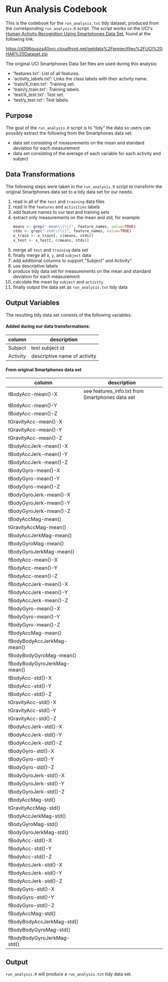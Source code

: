 # Run Analysis Codebook
This is the codebook for the `run_analysis.txt` tidy dataset, produced from the corresponding `run_analysis.R` script. The script works on the UCI's [Human Activity Recognition Using Smartphones Data Set](http://archive.ics.uci.edu/ml/datasets/Human+Activity+Recognition+Using+Smartphones), found at the following link:

https://d396qusza40orc.cloudfront.net/getdata%2Fprojectfiles%2FUCI%20HAR%20Dataset.zip

The original UCI Smartphones Data Set files are used during this analysis:

- 'features.txt': List of all features.
- 'activity_labels.txt': Links the class labels with their activity name.
- 'train/X_train.txt': Training set.
- 'train/y_train.txt': Training labels.
- 'test/X_test.txt': Test set.
- 'test/y_test.txt': Test labels.

## Purpose
The goal of the `run_analysis.R` script is to "tidy" the data so users can possibly extract the following from the Smartphones data set:

- data set consisting of measurements on the mean and standard deviation for each measurement
- data set consisting of the average of each variable for each activity and subject 

## Data Transformations
The following steps were taken in the `run_analysis.R` script to transform the original Smartphones data set to a tidy data set for our needs.

1. read in all of the `test` and `training` data files
1. read in the `features` and `activities` labels
1. add feature names to our test and training sets
1. extract only measurements on the mean and std, for example:
   ``` r
   means <- grep("-mean\\(\\)", feature_names, value=TRUE)
   stds <- grep("-std\\(\\)", feature_names, value=TRUE)
   x_train <- x_train[, c(means, stds)]
   x_test <- x_test[, c(means, stds)]
   ```
1. merge all `test` and `training` data set
1. finally merge all `X`, `y`, and `subject` data
1. add additional columns to support "Subject" and Activity"
1. use descriptive labels 
1. produce tidy data set for measurements on the mean and standard deviation for each measurement
1. calculate the mean by `subject` and `activity` 
1. finally output the data set as `run_analysis.txt` tidy data

## Output Variables
The resulting tidy data set consists of the following variables:

#### Added during our data transformations:
column   | description
---------|------------------------------
Subject  | test subject id
Activity | descriptive name of activity

#### From original Smartphones data set
column                       | description
-----------------------------|------------------------------
tBodyAcc-mean()-X            | see features_info.txt from Smartphones data set
tBodyAcc-mean()-Y            |
tBodyAcc-mean()-Z            |
tGravityAcc-mean()-X         |
tGravityAcc-mean()-Y         |
tGravityAcc-mean()-Z         |
tBodyAccJerk-mean()-X        |
tBodyAccJerk-mean()-Y        |
tBodyAccJerk-mean()-Z        |
tBodyGyro-mean()-X           |
tBodyGyro-mean()-Y           |
tBodyGyro-mean()-Z           |
tBodyGyroJerk-mean()-X       |
tBodyGyroJerk-mean()-Y       |
tBodyGyroJerk-mean()-Z       |
tBodyAccMag-mean()           |
tGravityAccMag-mean()        |
tBodyAccJerkMag-mean()       |
tBodyGyroMag-mean()          |
tBodyGyroJerkMag-mean()      |
fBodyAcc-mean()-X            |
fBodyAcc-mean()-Y            |
fBodyAcc-mean()-Z            |
fBodyAccJerk-mean()-X        |
fBodyAccJerk-mean()-Y        |
fBodyAccJerk-mean()-Z        |
fBodyGyro-mean()-X           |
fBodyGyro-mean()-Y           |
fBodyGyro-mean()-Z           |
fBodyAccMag-mean()           |
fBodyBodyAccJerkMag-mean()   | 
fBodyBodyGyroMag-mean()      |
fBodyBodyGyroJerkMag-mean()  |
tBodyAcc-std()-X             | 
tBodyAcc-std()-Y             |
tBodyAcc-std()-Z             |
tGravityAcc-std()-X          |
tGravityAcc-std()-Y          |
tGravityAcc-std()-Z          |
tBodyAccJerk-std()-X         |
tBodyAccJerk-std()-Y         |
tBodyAccJerk-std()-Z         |
tBodyGyro-std()-X            |
tBodyGyro-std()-Y            |
tBodyGyro-std()-Z            |
tBodyGyroJerk-std()-X        |       
tBodyGyroJerk-std()-Y        |
tBodyGyroJerk-std()-Z        |
tBodyAccMag-std()            |
tGravityAccMag-std()         |
tBodyAccJerkMag-std()        |
tBodyGyroMag-std()           |
tBodyGyroJerkMag-std()       |
fBodyAcc-std()-X             |
fBodyAcc-std()-Y             |
fBodyAcc-std()-Z             |
fBodyAccJerk-std()-X         | 
fBodyAccJerk-std()-Y         |      
fBodyAccJerk-std()-Z         |       
fBodyGyro-std()-X            |          
fBodyGyro-std()-Y            |
fBodyGyro-std()-Z            |
fBodyAccMag-std()            |     
fBodyBodyAccJerkMag-std()    |  
fBodyBodyGyroMag-std()       |    
fBodyBodyGyroJerkMag-std()   | 

## Output
`run_analysis.R` will produce a `run_analysis.txt` tidy data set.
 